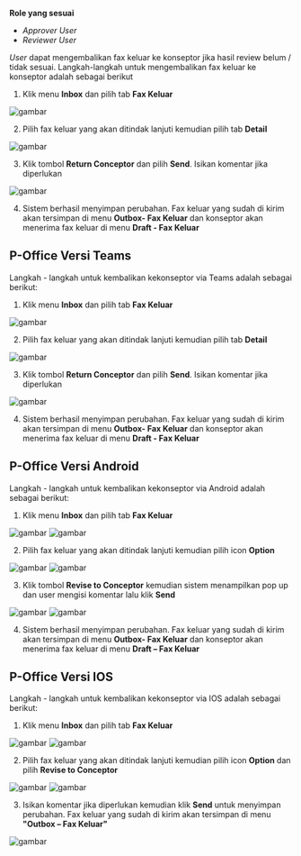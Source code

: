 **Role yang sesuai**

- *Approver User*
- *Reviewer User*

*User* dapat mengembalikan fax keluar ke konseptor jika hasil review belum / tidak sesuai. Langkah-langkah untuk mengembalikan fax keluar ke konseptor adalah sebagai berikut

1. Klik menu **Inbox** dan pilih tab **Fax Keluar**

![gambar](FaxKeluar/FK_Web/FK42.jpg)

2. Pilih fax keluar yang akan ditindak lanjuti kemudian pilih tab **Detail**

![gambar](FaxKeluar/FK_Web/FK43.jpg)

3. Klik tombol **Return Conceptor** dan pilih **Send**. Isikan komentar jika diperlukan

![gambar](FaxKeluar/FK_Web/FK41.jpg)

4. Sistem berhasil menyimpan perubahan. Fax keluar yang sudah di kirim akan tersimpan di menu **Outbox- Fax Keluar** dan konseptor akan menerima fax keluar di menu **Draft - Fax Keluar**


## **P-Office Versi Teams**

Langkah - langkah untuk kembalikan kekonseptor via Teams adalah sebagai berikut:

1. Klik menu **Inbox** dan pilih tab **Fax Keluar**

![gambar](FaxKeluar/FK_Teams/FK43.png)

2. Pilih fax keluar yang akan ditindak lanjuti kemudian pilih tab **Detail**

![gambar](FaxKeluar/FK_Teams/FK44.png)

3. Klik tombol **Return Conceptor** dan pilih **Send**. Isikan komentar jika diperlukan

![gambar](FaxKeluar/FK_Teams/FK45.png)

4. Sistem berhasil menyimpan perubahan. Fax keluar yang sudah di kirim akan tersimpan di menu **Outbox- Fax Keluar** dan konseptor akan menerima fax keluar di menu **Draft - Fax Keluar**


## **P-Office Versi Android**

Langkah - langkah untuk kembalikan kekonseptor via Android adalah sebagai berikut: 

1. Klik menu **Inbox** dan pilih tab **Fax Keluar**
   
![gambar](FaxKeluar/FK_Android/KonseptorFK/A01.jpg) ![gambar](FaxKeluar/FK_Android/KonseptorFK/A02.jpg)

2. Pilih fax keluar yang akan ditindak lanjuti kemudian pilih icon **Option**

![gambar](FaxKeluar/FK_Android/KonseptorFK/A03.jpg) ![gambar](FaxKeluar/FK_Android/KonseptorFK/A04.jpg)

3. Klik tombol **Revise to Conceptor** kemudian sistem menampilkan pop up dan user mengisi komentar lalu klik **Send**

![gambar](FaxKeluar/FK_Android/KonseptorFK/A05.jpg) ![gambar](FaxKeluar/FK_Android/KonseptorFK/A06.jpg)

4. Sistem berhasil menyimpan perubahan. Fax keluar yang sudah di kirim akan tersimpan di menu **Outbox- Fax Keluar** dan konseptor akan menerima fax keluar di menu **Draft – Fax Keluar**

## **P-Office Versi IOS**

Langkah - langkah untuk kembalikan kekonseptor via IOS adalah sebagai berikut: 

1. Klik menu **Inbox** dan pilih tab **Fax Keluar**

![gambar](FaxKeluar/FK_IOS/FK-31.1.png) ![gambar](FaxKeluar/FK_IOS/FK-31.2.png)

2. Pilih fax keluar yang akan ditindak lanjuti kemudian pilih icon **Option** dan pilih **Revise to Conceptor**

![gambar](FaxKeluar/FK_IOS/FK-32.1.png) ![gambar](FaxKeluar/FK_IOS/FK-32.2.png)

3.	Isikan komentar jika diperlukan kemudian klik **Send** untuk menyimpan perubahan. Fax keluar yang sudah di kirim akan tersimpan di menu **"Outbox – Fax Keluar"**

![gambar](FaxKeluar/FK_IOS/FK-33.png)





